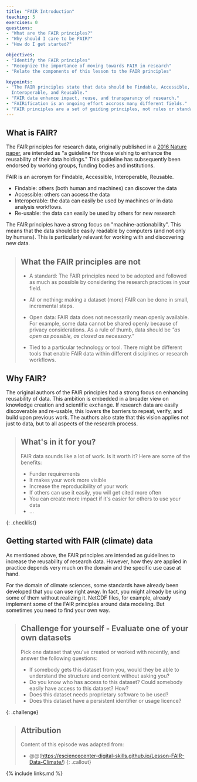 ```yaml
---
title: "FAIR Introduction"
teaching: 5
exercises: 0
questions:
- "What are the FAIR principles?"
- "Why should I care to be FAIR?"
- "How do I get started?"

objectives:
- "Identify the FAIR principles"
- "Recognize the importance of moving towards FAIR in research"
- "Relate the components of this lesson to the FAIR principles"

keypoints:
- "The FAIR principles state that data should be Findable, Accessible,
  Interoperable, and Reusable."
- "FAIR data enhance impact, reuse, and transparancy of research."
- "FAIRification is an ongoing effort accross many different fields."
- "FAIR principles are a set of guiding principles, not rules or standards."
---
```


## What is FAIR?

The FAIR principles for research data, originally published in a [2016 Nature
paper](https://doi.org/10.1038/sdata.2016.18), are intended as "a guideline for
those wishing to enhance the reusability of their data holdings." This guideline
has subsequently been endorsed by working groups, funding bodies and
institutions.

FAIR is an acronym for Findable, Accessible, Interoperable, Reusable.

- Findable: others (both human and machines) can discover the data
- Accessible: others can access the data
- Interoperable: the data can easily be used by machines or in data analysis workflows.
- Re-usable: the data can easily be used by others for new research

The FAIR principles have a strong focus on "machine-actionability". This means
that the data should be easily readable by computers (and not only by humans).
This is particularly relevant for working with and discovering new data.

> ## What the FAIR principles are **not**
>
> - A standard: The FAIR principles need to be adopted and followed as much as
>   possible by considering the research practices in your field.
>
> - All or nothing: making a dataset (more) FAIR can be done in small,
>   incremental steps.
>
> - Open data: FAIR data does not necessarily mean openly available. For
>   example, some data cannot be shared openly because of privacy
>   considerations. As a rule of thumb, data should be *"as open as possible, as
>   closed as necessary."*
>
> - Tied to a particular technology or tool. There might be different tools that
>   enable FAIR data within different disciplines or research workflows.


## Why FAIR?

The original authors of the FAIR principles had a strong focus on enhancing
reusability of data. This ambition is embedded in a broader view on knowledge
creation and scientific exchange. If research data are easily discoverable and
re-usable, this lowers the barriers to repeat, verify, and build upon previous
work. The authors also state that this vision applies not just to data, but to
all aspects of the research process. 

> ## What's in it for you?
>
> FAIR data sounds like a lot of work. Is it worth it? Here are some of the benefits:
>
> - Funder requirements
> - It makes your work more visible
> - Increase the reproducibility of your work
> - If others can use it easily, you will get cited more often
> - You can create more impact if it's easier for others to use your data
> - ...
>
{: .checklist}


## Getting started with FAIR (climate) data

As mentioned above, the FAIR principles are intended as guidelines to increase
the reusability of research data. However, how they are applied in practice
depends very much on the domain and the specific use case at hand.

For the domain of climate sciences, some standards have already been developed
that you can use right away. In fact, you might already be using some of them
without realizing it. NetCDF files, for example, already implement some of the
FAIR principles around data modeling. But sometimes you need to find your own
way.

> ## Challenge for yourself - Evaluate one of your own datasets
>
> Pick one dataset that you've created or worked with recently, and answer the
> following questions:
>
> - If somebody gets this dataset from you, would they be able to understand
>   the structure and content without asking you?
> - Do you know who has access to this dataset? Could somebody easily have access
>   to this dataset? How?
> - Does this dataset needs proprietary software to be used?
> - Does this dataset have a persistent identifier or usage licence?
>
{: .challenge}

> ## Attribution
>
> Content of this episode was adapted from:
> * @@(https://esciencecenter-digital-skills.github.io/Lesson-FAIR-Data-Climate/)
{: .callout}

{% include links.md %}
